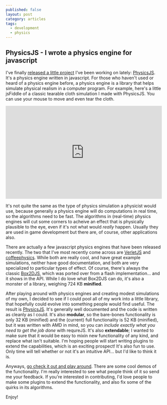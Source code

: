 ```yaml
---
published: false
layout: post
category: articles
tags: 
  - development
  - physics
---
```


## PhysicsJS - I wrote a physics engine for javascript

I've finally [released a little project][physicsjs] I've been working on lately: [PhysicsJS][physicsjs]. It's a physics engine written in javascript. For those who haven't used or heard of a physics engine before, a physics engine is a library that helps simulate physical realism in a computer program. For example, here's a little jsFiddle of a classic tearable cloth simulation I made with PhysicsJS. You can use your mouse to move and even tear the cloth.

<iframe width="100%" height="300" src="http://jsfiddle.net/wellcaffeinated/MEgG3/embedded/result,js,html,css/" allowfullscreen="allowfullscreen" frameborder="0">
</iframe>

It's not quite the same as the type of physics simulation a physicist would use, because generally a physics engine will do computations in real time, so the algorithms need to be fast. The algorithms in (real-time) physics engines will cut some corners to acheive an effect that is physically plausible to the eye, even if it's not what would *really* happen. Usually they are used in game development but there are, of course, other applications also.

There are actually a few javascript physics engines that have been released recently. The two that I've most recently come across are [VerletJS][verletjs] and [coffeephysics][coffeephysics]. While both are really cool, and have great example simulations, neither have good documentation, and both are very specialized to particular types of effect. Of course, there's always the classic [Box2DJS][box2djs], which was ported over from a flash implementation... and it shows in the API. While I do love what Box2DJS can do, it's also a monster of a library, weighing 724 KB **minified**. 

After playing around with physics engines and creating modest simulations of my own, I decided to see if I could pool all of my work into a little library, that hopefully could evolve into something people would find useful. The result is [PhysicsJS][physicsjs]. It's generally well documented and the code is written as cleanly as I could. It's also **modular**, so the bare-bones functionality is only 32 KB (minified) and the (current) full functionality is 52 KB (minified), but it was written with AMD in mind, so you can *include exactly what you need to get the job done* with requreJS. It's also **extendable**; I wanted to make sure that it would be easy to mixin new functionality of any kind, and replace what isn't suitable. I'm hoping people will start writing plugins to extend the capabilities, which is an exciting prospect! It's also fun to use. Only time will tell whether or not it's an intuitive API... but I'd like to think it is.

Anyways, [go check it out and play around][physicsjs]. There are some cool demos of the functionality. I'm really interested to see what people think of it so send me your feedback. If you're interested in contributing, I'd love people to make some plugins to extend the functionality, and also fix some of the quirks in its algorithms.

Enjoy!

[physicsjs]: http://wellcaffeinated.net/PhysicsJS/
[verletjs]: http://subprotocol.com/verlet-js/
[coffeephysics]: http://soulwire.co.uk/experiments/coffee-physics/
[box2djs]: https://github.com/kripken/box2d.js/